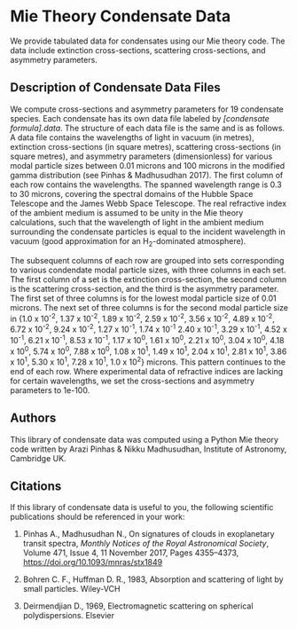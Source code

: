 # Mie Theory Condensate Data

We provide tabulated data for condensates using our Mie theory code. The data include extinction cross-sections, scattering cross-sections, and asymmetry parameters. 

## Description of Condensate Data Files

We compute cross-sections and asymmetry parameters for 19 condensate species. Each condensate has its own data file labeled by *[condensate formula].data*. The structure of each data file is the same and is as follows. A data file contains the wavelengths of light in vacuum (in metres), extinction cross-sections (in square metres), scattering cross-sections (in square metres), and asymmetry parameters (dimensionless) for various modal particle sizes between 0.01 microns and 100 microns in the modified gamma distribution (see Pinhas & Madhusudhan 2017). The first column of each row contains the wavelengths. The spanned wavelength range is 0.3 to 30 microns, covering the spectral domains of the Hubble Space Telescope and the James Webb Space Telescope. The real refractive index of the ambient medium is assumed to be unity in the Mie theory calculations, such that the wavelength of light in the ambient medium surrounding the condensate particles is equal to the incident wavelength in vacuum (good approximation for an H<sub>2</sub>-dominated atmosphere). 

The subsequent columns of each row are grouped into sets corresponding to various condendate modal particle sizes, with three columns in each set. The first column of a set is the extinction cross-section, the second column is the scattering cross-section, and the third is the asymmetry parameter. The first set of three columns is for the lowest modal particle size of 0.01 microns. The next set of three columns is for the second modal particle size in {1.0 x 10<sup>-2</sup>, 1.37 x 10<sup>-2</sup>, 1.89 x 10<sup>-2</sup>, 2.59 x 10<sup>-2</sup>, 3.56 x 10<sup>-2</sup>, 4.89 x 10<sup>-2</sup>, 6.72 x 10<sup>-2</sup>, 9.24 x 10<sup>-2</sup>, 1.27 x 10<sup>-1</sup>, 1.74 x 10<sup>-1</sup> 2.40 x 10<sup>-1</sup>, 3.29 x 10<sup>-1</sup>, 4.52 x 10<sup>-1</sup>, 6.21 x 10<sup>-1</sup>, 8.53 x 10<sup>-1</sup>, 1.17 x 10<sup>0</sup>, 1.61 x 10<sup>0</sup>, 2.21 x 10<sup>0</sup>, 3.04 x 10<sup>0</sup>, 4.18 x 10<sup>0</sup>, 5.74 x 10<sup>0</sup>, 7.88 x 10<sup>0</sup>, 1.08 x 10<sup>1</sup>, 1.49 x 10<sup>1</sup>, 2.04 x 10<sup>1</sup>, 2.81 x 10<sup>1</sup>, 3.86 x 10<sup>1</sup>, 5.30 x 10<sup>1</sup>, 7.28 x 10<sup>1</sup>, 1.0 x 10<sup>2</sup>} microns. This pattern continues to the end of each row. Where experimental data of refractive indices are lacking for certain wavelengths, we set the cross-sections and asymmetry parameters to 1e-100. 

## Authors

This library of condensate data was computed using a Python Mie theory code written by Arazi Pinhas & Nikku Madhusudhan, Institute of Astronomy, Cambridge UK. 

## Citations

If this library of condensate data is useful to you, the following scientific publications should be referenced in your work:

1. Pinhas A., Madhusudhan N., On signatures of clouds in exoplanetary transit spectra, *Monthly Notices of the Royal Astronomical Society*, Volume 471, Issue 4, 11 November 2017, Pages 4355–4373, https://doi.org/10.1093/mnras/stx1849

2. Bohren C. F., Huffman D. R., 1983, Absorption and scattering of light by small particles. Wiley-VCH

3. Deirmendjian D., 1969, Electromagnetic scattering on spherical polydispersions. Elsevier
